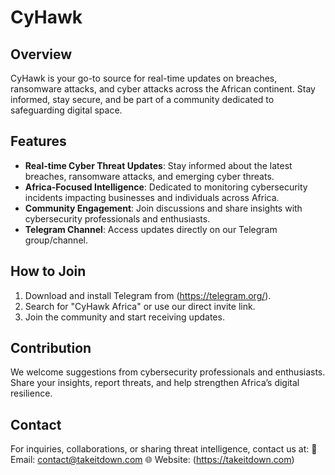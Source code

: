 # CyHawk

## Overview
CyHawk is your go-to source for real-time updates on breaches, ransomware attacks, and cyber attacks across the African continent. Stay informed, stay secure, and be part of a community dedicated to safeguarding digital space.

## Features
- **Real-time Cyber Threat Updates**: Stay informed about the latest breaches, ransomware attacks, and emerging cyber threats.
- **Africa-Focused Intelligence**: Dedicated to monitoring cybersecurity incidents impacting businesses and individuals across Africa.
- **Community Engagement**: Join discussions and share insights with cybersecurity professionals and enthusiasts.
- **Telegram Channel**: Access updates directly on our Telegram group/channel.

## How to Join
1. Download and install Telegram from (https://telegram.org/).
2. Search for "CyHawk Africa" or use our direct invite link.
3. Join the community and start receiving updates.

## Contribution
We welcome suggestions from cybersecurity professionals and enthusiasts. Share your insights, report threats, and help strengthen Africa’s digital resilience.

## Contact
For inquiries, collaborations, or sharing threat intelligence, contact us at:
📧 Email: contact@takeitdown.com
🌐 Website: (https://takeitdown.com)

